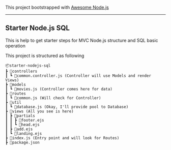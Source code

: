 This project bootstrapped with [Awesome Node.js](https://github.com/iamharshad/awesome-node-js)

---

## Starter Node.js SQL

This is help to get starter steps for MVC Node.js structure and SQL basic operation

This project is structured as following

```
📦starter-nodejs-sql
┣ 📂controllers
┃ ┗ 📜common.controller.js (Controller will use Models and render Views)
┣ 📂models
┃ ┗ 📜movies.js (Controller comes here for data)
┣ 📂routes
┃ ┗ 📜common.js (Will check for Controller)
┣ 📂util
┃ ┗ 📜database.js (Okay, I'll provide pool to Database)
┣ 📂views (All you see is here)
┃ ┣ 📂partials
┃ ┃ ┣ 📜footer.ejs
┃ ┃ ┗ 📜head.ejs
┃ ┣ 📜add.ejs
┃ ┗ 📜landing.ejs
┣ 📜index.js (Entry point and will look for Routes)
┣ 📜package.json
```
